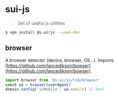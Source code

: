 # sui-js
> Set of useful js utilities

```sh
$ npm install @s-ui/js --save-dev
```

## browser
A browser detector (device, browser, OS...).
Imports [https://github.com/lancedikson/bowser](https://github.com/lancedikson/bowser).


```js
import browser from '@s-ui/js/lib/browser'
const ua = browser(userAgent)
domain.config('isMobile', ua.mobile) // bool
```
